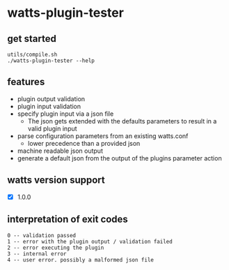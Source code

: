 watts-plugin-tester
====

get started
---
```
utils/compile.sh
./watts-plugin-tester --help
```

features
---
- plugin output validation
- plugin input validation
- specify plugin input via a json file
	- The json gets extended with the defaults parameters to result in a valid plugin input
- parse configuration parameters from an existing watts.conf
	- lower precedence than a provided json
- machine readable json output
- generate a default json from the output of the plugins parameter action


watts version support
---
- [x] 1.0.0


interpretation of exit codes
---
	0 -- validation passed
	1 -- error with the plugin output / validation failed
	2 -- error executing the plugin
	3 -- internal error
	4 -- user error. possibly a malformed json file
